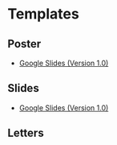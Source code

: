 # Templates
## Poster
- [Google Slides (Version 1.0)](https://docs.google.com/presentation/d/1-hjb7gsEo3X1DCsjS74DnK8gi5zSaxSwLLsqiro7jLc/edit?usp=sharing)

## Slides
- [Google Slides (Version 1.0)](https://docs.google.com/presentation/d/1Wt4WZOTX8c_ZpDMFx16zGgvPOfdXkbwxaprW4xNe9ko/edit?usp=sharing)

## Letters
